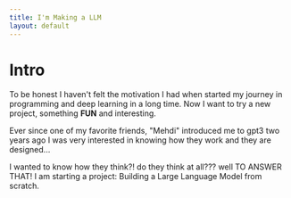 ```yaml
---
title: I'm Making a LLM
layout: default
---
```

# Intro
To be honest I haven't felt the motivation I had when started my journey in
programming and deep learning in a long time.
Now I want to try a new project, something **FUN** and interesting.

Ever since one of my favorite friends, "Mehdi" introduced me to gpt3 two years
ago I was very interested in knowing how they work and they are designed...

I wanted to know how they think?! do they think at all??? well TO ANSWER THAT!
I am starting a project: Building a Large Language Model from scratch.

